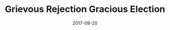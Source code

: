 ---
title: "Grievous Rejection Gracious Election"
speaker: "Barry Gin"
date: "2017-08-20"
sermonUrl: "//35.190.93.184/sermons/20170820_sunday_barry_gin_grievous_rejection_gracious_election.mp3"
---